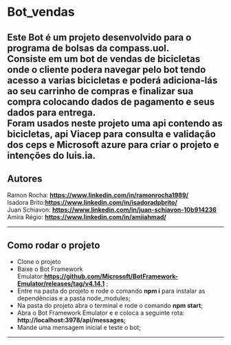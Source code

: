 # Bot_vendas
Este Bot é um projeto desenvolvido para o programa de bolsas da **compass.uol**.</br>
Consiste em um bot de vendas de bicicletas onde o cliente podera navegar pelo bot tendo acesso a varias bicicletas e poderá adiciona-lás ao seu carrinho de compras e finalizar sua compra colocando dados de pagamento e seus dados para entrega.</br>
Foram usados neste projeto uma api contendo as bicicletas, api Viacep para consulta e validação dos ceps e Microsoft azure para criar o projeto e intenções do luis.ia.</br>
---
## Autores
Ramon Rocha: **https://www.linkedin.com/in/ramonrocha1989/** </br>
Isadora Brito:**https://www.linkedin.com/in/isadoradpbrito/** </br>
Juan Schiavon: **https://www.linkedin.com/in/juan-schiavon-10b914236** </br>
Amira Régio: **https://www.linkedin.com/in/amiiahmad/** </br>

---

## Como rodar o projeto
- Clone o projeto
- Baixe o Bot Framework Emulator:**https://github.com/Microsoft/BotFramework-Emulator/releases/tag/v4.14.1** ;
- Entre na pasta do projeto e rode o comando **npm i** para instalar as dependências e a pasta node_modules;
- Na pasta do projeto abra o terminal e rode o comando **npm start**;
- Abra o Bot Framework Emulator e e coloca a seguinte rota: **http://localhost:3978/api/messages;**
- Mande uma mensagem inicial e teste o bot;
---

